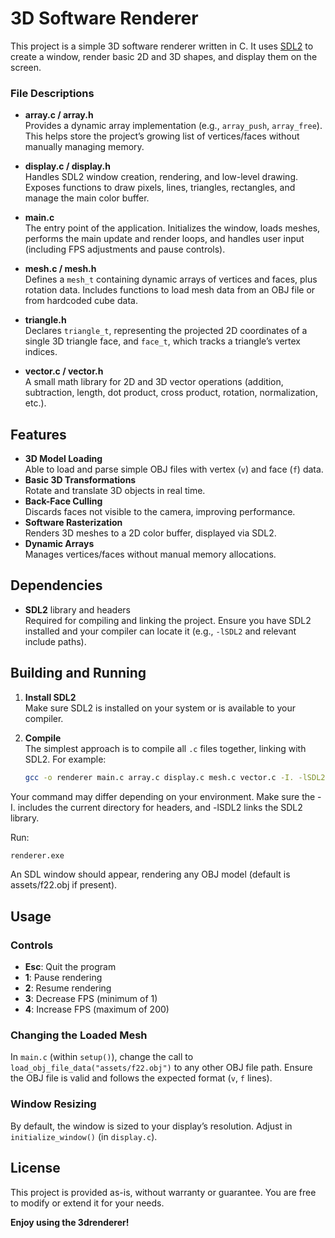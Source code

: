 # 3D Software Renderer

This project is a simple 3D software renderer written in C. It uses [SDL2](https://www.libsdl.org/) to create a window, render basic 2D and 3D shapes, and display them on the screen.

### File Descriptions

- **array.c / array.h**  
  Provides a dynamic array implementation (e.g., `array_push`, `array_free`). This helps store the project’s growing list of vertices/faces without manually managing memory.

- **display.c / display.h**  
  Handles SDL2 window creation, rendering, and low-level drawing. Exposes functions to draw pixels, lines, triangles, rectangles, and manage the main color buffer.

- **main.c**  
  The entry point of the application. Initializes the window, loads meshes, performs the main update and render loops, and handles user input (including FPS adjustments and pause controls).

- **mesh.c / mesh.h**  
  Defines a `mesh_t` containing dynamic arrays of vertices and faces, plus rotation data. Includes functions to load mesh data from an OBJ file or from hardcoded cube data.

- **triangle.h**  
  Declares `triangle_t`, representing the projected 2D coordinates of a single 3D triangle face, and `face_t`, which tracks a triangle’s vertex indices.

- **vector.c / vector.h**  
  A small math library for 2D and 3D vector operations (addition, subtraction, length, dot product, cross product, rotation, normalization, etc.).

## Features

- **3D Model Loading**  
  Able to load and parse simple OBJ files with vertex (`v`) and face (`f`) data.
- **Basic 3D Transformations**  
  Rotate and translate 3D objects in real time.
- **Back-Face Culling**  
  Discards faces not visible to the camera, improving performance.
- **Software Rasterization**  
  Renders 3D meshes to a 2D color buffer, displayed via SDL2.
- **Dynamic Arrays**  
  Manages vertices/faces without manual memory allocations.

## Dependencies

- **SDL2** library and headers  
  Required for compiling and linking the project. Ensure you have SDL2 installed and your compiler can locate it (e.g., `-lSDL2` and relevant include paths).

## Building and Running

1. **Install SDL2**  
   Make sure SDL2 is installed on your system or is available to your compiler.

2. **Compile**  
   The simplest approach is to compile all `.c` files together, linking with SDL2. For example:
   ```bash
   gcc -o renderer main.c array.c display.c mesh.c vector.c -I. -lSDL2
   ```

Your command may differ depending on your environment. Make sure the -I. includes the current directory for headers, and -lSDL2 links the SDL2 library.

Run:
```bash
renderer.exe
```

An SDL window should appear, rendering any OBJ model (default is assets/f22.obj if present).

## Usage

### Controls
- **Esc**: Quit the program  
- **1**: Pause rendering  
- **2**: Resume rendering  
- **3**: Decrease FPS (minimum of 1)  
- **4**: Increase FPS (maximum of 200)

### Changing the Loaded Mesh
In `main.c` (within `setup()`), change the call to `load_obj_file_data("assets/f22.obj")` to any other OBJ file path. Ensure the OBJ file is valid and follows the expected format (`v`, `f` lines).

### Window Resizing
By default, the window is sized to your display’s resolution. Adjust in `initialize_window()` (in `display.c`).

## License

This project is provided as-is, without warranty or guarantee. You are free to modify or extend it for your needs.

**Enjoy using the 3drenderer!**




